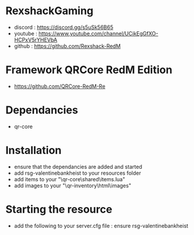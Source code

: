 # RexshackGaming
- discord : https://discord.gg/s5uSk56B65
- youtube : https://www.youtube.com/channel/UCikEgGfXO-HCPxV5rYHEVbA
- github : https://github.com/Rexshack-RedM

# Framework QRCore RedM Edition
- https://github.com/QRCore-RedM-Re

# Dependancies
- qr-core

# Installation
- ensure that the dependancies are added and started
- add rsg-valentinebankheist to your resources folder
- add items to your "\qr-core\shared\items.lua"
- add images to your "\qr-inventory\html\images"

# Starting the resource
- add the following to your server.cfg file : ensure rsg-valentinebankheist
